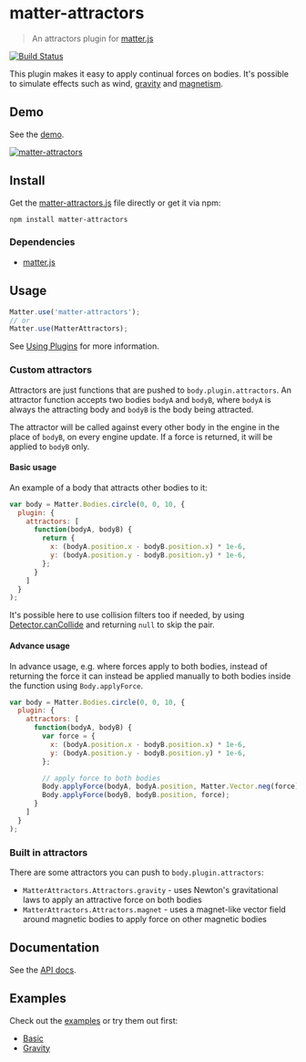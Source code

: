 # matter-attractors

> An attractors plugin for [matter.js](https://github.com/liabru/matter-js/)

[![Build Status](https://travis-ci.org/liabru/matter-attractors.svg?branch=master)](https://travis-ci.org/liabru/matter-attractors)

This plugin makes it easy to apply continual forces on bodies.
It's possible to simulate effects such as wind, 
[gravity](https://en.wikipedia.org/wiki/Newton's_law_of_universal_gravitation) and 
[magnetism](https://en.wikipedia.org/wiki/Magnetism).

## Demo

See the [demo](http://liabru.github.io/matter-attractors).

[![matter-attractors](docs/demo.gif)](http://liabru.github.io/matter-attractors)

## Install

Get the [matter-attractors.js](build/matter-attractors.js) file directly or get it via npm:

    npm install matter-attractors

### Dependencies

- [matter.js](https://github.com/liabru/matter-js/)

## Usage

```js
Matter.use('matter-attractors');
// or
Matter.use(MatterAttractors);
```

See [Using Plugins](https://github.com/liabru/matter-js/wiki/Using-plugins#using-plugins) for more information.

### Custom attractors

Attractors are just functions that are pushed to `body.plugin.attractors`.
An attractor function accepts two bodies `bodyA` and `bodyB`, where `bodyA` is 
always the attracting body and `bodyB` is the body being attracted.

The attractor will be called against every other body in the engine in the place of `bodyB`,
on every engine update. If a force is returned, it will be applied to `bodyB` only.

#### Basic usage

An example of a body that attracts other bodies to it:

```js
var body = Matter.Bodies.circle(0, 0, 10, {
  plugin: {
    attractors: [
      function(bodyA, bodyB) {
        return {
          x: (bodyA.position.x - bodyB.position.x) * 1e-6,
          y: (bodyA.position.y - bodyB.position.y) * 1e-6,
        };
      }
    ]
  }
);
```

It's possible here to use collision filters too if needed, by using [Detector.canCollide](http://brm.io/matter-js/docs/classes/Detector.html#method_canCollide)
and returning `null` to skip the pair.

#### Advance usage

In advance usage, e.g. where forces apply to both bodies, instead of returning the force it can instead 
be applied manually to both bodies inside the function using `Body.applyForce`.

```js
var body = Matter.Bodies.circle(0, 0, 10, {
  plugin: {
    attractors: [
      function(bodyA, bodyB) {
        var force = {
          x: (bodyA.position.x - bodyB.position.x) * 1e-6,
          y: (bodyA.position.y - bodyB.position.y) * 1e-6,
        };

        // apply force to both bodies
        Body.applyForce(bodyA, bodyA.position, Matter.Vector.neg(force));
        Body.applyForce(bodyB, bodyB.position, force);
      }
    ]
  }
);
```

### Built in attractors

There are some attractors you can push to `body.plugin.attractors`:

- `MatterAttractors.Attractors.gravity` - uses Newton's gravitational laws to apply an attractive force on both bodies
- `MatterAttractors.Attractors.magnet` - uses a magnet-like vector field around magnetic bodies to apply force on other magnetic bodies

## Documentation

See the [API docs](API.md).

## Examples

Check out the [examples](docs/examples) or try them out first:

- [Basic](http://liabru.github.io/matter-attractors#basic)
- [Gravity](http://liabru.github.io/matter-attractors#gravity)
